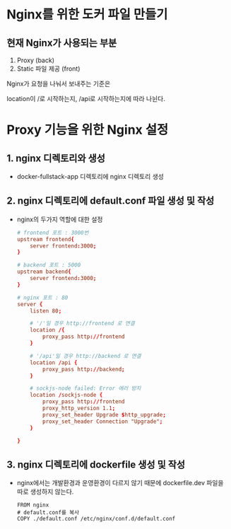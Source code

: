# Nginx를 위한 도커 파일 만들기
## 현재 Nginx가 사용되는 부분
1. Proxy (back)
2. Static 파일 제공 (front)

Nginx가 요청을 나눠서 보내주는 기준은

location이 /로 시작하는지, /api로 시작하는지에 따라 나뉜다.


# Proxy 기능을 위한 Nginx 설정
## 1. nginx 디렉토리와 생성
- docker-fullstack-app 디렉토리에 nginx 디렉토리 생성

## 2.  nginx 디렉토리에 default.conf 파일 생성 및 작성
- nginx의 두가지 역할에 대한 설정
    ```conf
    # frontend 포트 : 3000번 
    upstream frontend{
        server frontend:3000;
    }

    # backend 포트 : 5000
    upstream backend{
        server frontend:3000;
    }

    # nginx 포트 : 80
    server {
        listen 80;

        # '/'일 경우 http://frontend 로 연결
        location /{
            proxy_pass http://frontend
        }

        # '/api'일 경우 http://backend 로 연결
        location /api {
            proxy_pass http://backend;
        }

        # sockjs-node failed: Error 에러 방지
        location /sockjs-node {
            proxy_pass http://frontend
            proxy_http_version 1.1;
            proxy_set_header Upgrade $http_upgrade;
            proxy_set_header Connection "Upgrade";
        }

    }
    ```

## 3. nginx 디렉토리에 dockerfile 생성 및 작성
- nginx에서는 개발환경과 운영환경이 다르지 않기 때문에 dockerfile.dev 파일을 따로 생성하지 않는다.
    ```docker
    FROM nginx
    # default.conf를 복사
    COPY ./default.conf /etc/nginx/conf.d/default.conf
    ```
